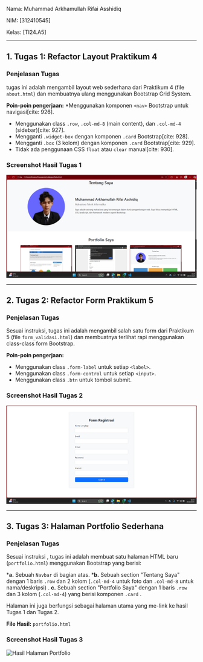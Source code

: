 
Nama: Muhammad Arkhamullah Rifai Asshidiq

NIM: [312410545]

Kelas: [TI24.A5]

---

## 1. Tugas 1: Refactor Layout Praktikum 4

### Penjelasan Tugas
tugas ini adalah mengambil layout web sederhana dari Praktikum 4 (file `about.html`) dan membuatnya ulang menggunakan Bootstrap Grid System.

**Poin-poin pengerjaan:**
*Menggunakan komponen `<nav>` Bootstrap untuk navigasi[cite: 926].
* Menggunakan class `.row`, `.col-md-8` (main content), dan `.col-md-4` (sidebar)[cite: 927].
* Mengganti `.widget-box` dengan komponen `.card` Bootstrap[cite: 928].
* Mengganti `.box` (3 kolom) dengan komponen `.card` Bootstrap[cite: 929].
* Tidak ada penggunaan CSS `float` atau `clear` manual[cite: 930].



### Screenshot Hasil Tugas 1
![Hasil Refactor Layout Praktikum 4](https://github.com/MuhammadArkham/Lab6Web/blob/main/Screenshot%202025-10-29%20182404.png?raw=true)

---

## 2. Tugas 2: Refactor Form Praktikum 5

### Penjelasan Tugas
Sesuai instruksi, tugas ini adalah mengambil salah satu form dari Praktikum 5 (file `form_validasi.html`) dan membuatnya terlihat rapi menggunakan class-class form Bootstrap.

**Poin-poin pengerjaan:**
* Menggunakan class `.form-label` untuk setiap `<label>`.
* Menggunakan class `.form-control` untuk setiap `<input>`.
* Menggunakan class `.btn` untuk tombol submit.


### Screenshot Hasil Tugas 2
![Hasil Refactor Form Praktikum 5](https://github.com/MuhammadArkham/Lab6Web/blob/main/Screenshot%202025-10-29%20182442.png?raw=true)

---

## 3. Tugas 3: Halaman Portfolio Sederhana

### Penjelasan Tugas
Sesuai instruksi , tugas ini adalah membuat satu halaman HTML baru (`portfolio.html`) menggunakan Bootstrap yang berisi:

***a.** Sebuah `Navbar` di bagian atas.
***b.** Sebuah section "Tentang Saya" dengan 1 baris `.row` dan 2 kolom (`.col-md-4` untuk foto dan `.col-md-8` untuk nama/deskripsi) .
**c.** Sebuah section "Portfolio Saya" dengan 1 baris `.row` dan 3 kolom (`.col-md-4`) yang berisi komponen `.card` .

Halaman ini juga berfungsi sebagai halaman utama yang me-link ke hasil Tugas 1 dan Tugas 2.

**File Hasil:** `portfolio.html`

### Screenshot Hasil Tugas 3
![Hasil Halaman Portfolio](foto3.png)
